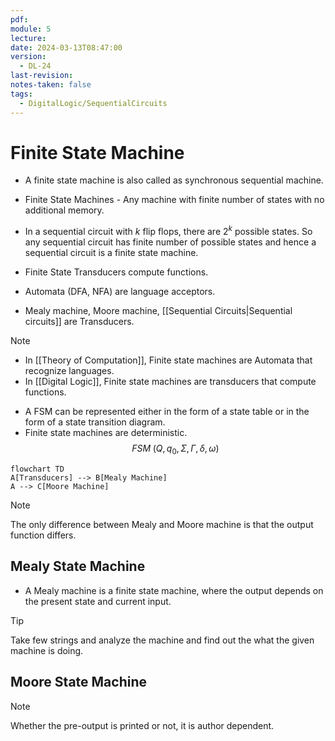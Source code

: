 ```yaml
---
pdf: 
module: 5
lecture: 
date: 2024-03-13T08:47:00
version:
  - DL-24
last-revision: 
notes-taken: false
tags:
  - DigitalLogic/SequentialCircuits
---
```

# Finite State Machine

- A finite state machine is also called as synchronous sequential machine.
- Finite State Machines - Any machine with finite number of states with no additional memory.

- In a sequential circuit with $k$ flip flops, there are $2^k$ possible states. So any sequential circuit has finite number of possible states and hence a sequential circuit is a finite state machine.

- Finite State Transducers compute functions.
- Automata (DFA, NFA) are language acceptors.
- Mealy machine, Moore machine, [[Sequential Circuits|Sequential circuits]] are Transducers.


> [!note] 
> - In [[Theory of Computation]], Finite state machines are Automata that recognize languages.
> - In [[Digital Logic]], Finite state machines are transducers that compute functions.

- A FSM can be represented either in the form of a state table or in the form of a state transition diagram.
- Finite state machines are deterministic.
$$
FSM\;(Q, q_0, \Sigma, \Gamma, \delta, \omega)
$$

```merm
flowchart TD
A[Transducers] --> B[Mealy Machine]
A --> C[Moore Machine]
```


> [!NOTE] 
> The only difference between Mealy and Moore machine is that the output function differs.

## Mealy State Machine
- A Mealy machine is a finite state machine, where the output depends on the present state and current input.


> [!tip] 
> Take few strings and analyze the machine and find out the what the given machine is doing.


## Moore State Machine
> [!NOTE] 
> Whether the pre-output is printed or not, it is author dependent.


